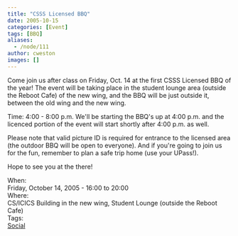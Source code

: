 ```yaml
---
title: "CSSS Licensed BBQ"
date: 2005-10-15
categories: [Event]
tags: [BBQ]
aliases:
  - /node/111
author: cweston
images: []
---
```


<div class="field field-name-body field-type-text-with-summary field-label-hidden"><div class="field-items"><div class="field-item even"><p>Come join us after class on Friday, Oct. 14 at the first CSSS Licensed BBQ of the year! The event will be taking place in the student lounge area (outside the Reboot Cafe) of the new wing, and the BBQ will be just outside it, between the old wing and the new wing.</p>
<p>Time: 4:00 - 8:00 p.m. We&apos;ll be starting the BBQ&apos;s up at 4:00 p.m. and the licenced portion of the event will start shortly after 4:00 p.m. as well.</p>
<p>Please note that valid picture ID is required for entrance to the licensed area (the outdoor BBQ will be open to everyone). And if you&apos;re going to join us for the fun, remember to plan a safe trip home (use your UPass!).</p>
<p>Hope to see you at the there!</p>
</div></div></div><div class="field field-name-field-dates field-type-datetime field-label-above"><div class="field-label">When:&#xA0;</div><div class="field-items"><div class="field-item even"><span class="date-display-single">Friday, October 14, 2005 - <span class="date-display-range"><span class="date-display-start">16:00</span> to <span class="date-display-end">20:00</span></span></span></div></div></div><div class="field field-name-field-location field-type-text field-label-above"><div class="field-label">Where:&#xA0;</div><div class="field-items"><div class="field-item even">CS/ICICS Building in the new wing, Student Lounge (outside the Reboot Cafe)</div></div></div>    <footer>
    <div class="field field-name-field-tags field-type-taxonomy-term-reference field-label-above"><div class="field-label">Tags:&#xA0;</div><div class="field-items"><div class="field-item even"><a href="/social">Social</a></div></div></div>      </footer>
